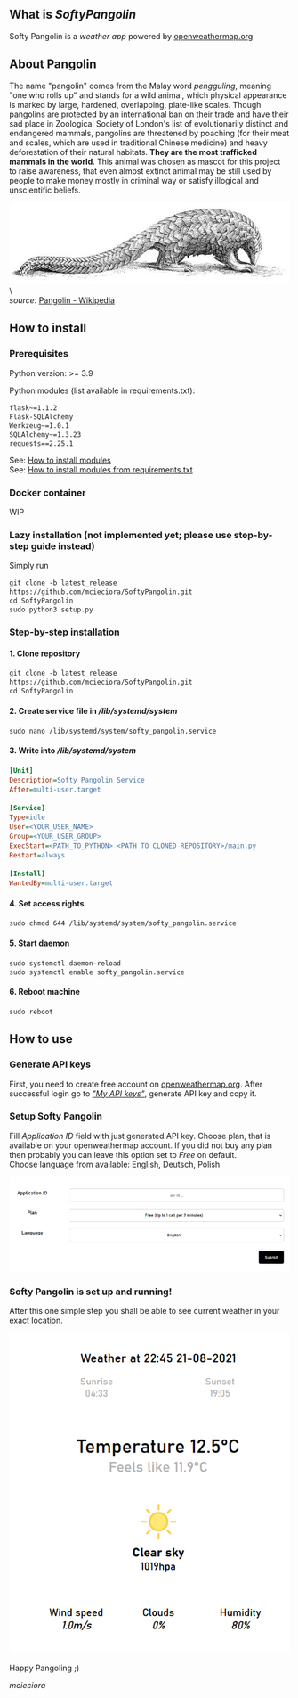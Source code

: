 
<h2>What is <i>SoftyPangolin</i></h2> 

Softy Pangolin is a <i>weather app</i> powered by [openweathermap.org](https://home.openweathermap.org)

<h2>About Pangolin</h2>    
The name "pangolin" comes from the Malay word <i>pengguling</i>, meaning "one who rolls up" and stands for a wild animal, which physical appearance is marked by large, hardened, overlapping, plate-like scales.   
Though pangolins are protected by an international ban on their trade and have their sad place in Zoological Society of London's list of evolutionarily distinct and endangered mammals, pangolins are threatened by poaching (for their meat and scales, which are used in traditional Chinese medicine) and heavy deforestation of their natural habitats. <b>They are the most trafficked mammals in the world</b>. This animal was chosen as mascot for this project to raise awareness, that even almost extinct animal may be still used by people to make money mostly in criminal way or satisfy illogical and unscientific beliefs.  
    
![pangolin.png](doc/pangolin.PNG)\  
<i>source:</i> [Pangolin - Wikipedia](https://en.wikipedia.org/wiki/Pangolin)  
<h2>How to install</h2>  
<h3>Prerequisites</h3>    
Python version: >= 3.9  
    
Python modules (list available in requirements.txt):    
```  
flask~=1.1.2  
Flask-SQLAlchemy  
Werkzeug~=1.0.1  
SQLAlchemy~=1.3.23  
requests==2.25.1  
```  
See: [How to install modules](https://packaging.python.org/tutorials/installing-packages/#use-pip-for-installing)  
See: [How to install modules from requirements.txt](https://packaging.python.org/tutorials/installing-packages/#requirements-files)    
  
  
<h3>Docker container</h3>    
WIP  
    
<h3>Lazy installation (not implemented yet; please use step-by-step guide instead)</h3>    
Simply run
   
```  
git clone -b latest_release https://github.com/mcieciora/SoftyPangolin.git  
cd SoftyPangolin  
sudo python3 setup.py  
```    
 <h3>Step-by-step installation</h3>    
<h4>1. Clone repository</h4>    
  
```  
git clone -b latest_release https://github.com/mcieciora/SoftyPangolin.git  
cd SoftyPangolin  
```  
<h4>2. Create service file in <i>/lib/systemd/system</i></h4>    
  
```  
sudo nano /lib/systemd/system/softy_pangolin.service  
```  
  
<h4>3. Write into <i>/lib/systemd/system</i></h4>    
  
```ini
[Unit] 
Description=Softy Pangolin Service 
After=multi-user.target

[Service] 
Type=idle 
User=<YOUR_USER_NAME> 
Group=<YOUR_USER_GROUP> 
ExecStart=<PATH_TO_PYTHON> <PATH TO CLONED REPOSITORY>/main.py 
Restart=always
 
[Install] 
WantedBy=multi-user.target 
``` 
<h4>4. Set access rights</h4>    
  
```
sudo chmod 644 /lib/systemd/system/softy_pangolin.service  
```
<h4>5. Start daemon </h4>    
  
```  
sudo systemctl daemon-reload  
sudo systemctl enable softy_pangolin.service  
``` 
<h4>6. Reboot machine</h4>    
  
```  
sudo reboot  
``` 
<h2>How to use</h2>    
<h3>Generate API keys</h3>    
  
First, you need to create free account on [openweathermap.org](https://home.openweathermap.org/users/sign_up). After successful login go to [<i>"My API keys"</i>](https://home.openweathermap.org/api_keys), generate API key and copy it.  
  
<h3>Setup Softy Pangolin</h3>  
  
Fill <i>Application ID</i> field with just generated API key. 
Choose plan, that is available on your openweathermap account. If you did not buy any plan then probably you can leave this option set to <i>Free</i> on default.  
Choose language from available: English, Deutsch, Polish  
  
![setup.png](doc/setup.PNG)  
  
<h3>Softy Pangolin is set up and running!</h3>  
  
After this one simple step you shall be able to see current weather in your exact location.  
  
![weather_app.png](doc/weather_app.PNG)  
  
Happy Pangoling ;)  
  
<i>mcieciora</i>
